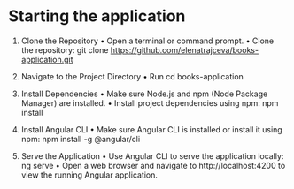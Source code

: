 # Starting the application

1.	Clone the Repository
•	Open a terminal or command prompt.
•	Clone the repository: git clone https://github.com/elenatrajceva/books-application.git

2.	Navigate to the Project Directory
• Run	cd books-application

3.	Install Dependencies
•	Make sure Node.js and npm (Node Package Manager) are installed.
•	Install project dependencies using npm: npm install

4.	Install Angular CLI
•	Make sure Angular CLI is installed or install it using npm: npm install -g @angular/cli

5.	Serve the Application
•	Use Angular CLI to serve the application locally: ng serve
•	Open a web browser and navigate to http://localhost:4200 to view the running Angular application.
